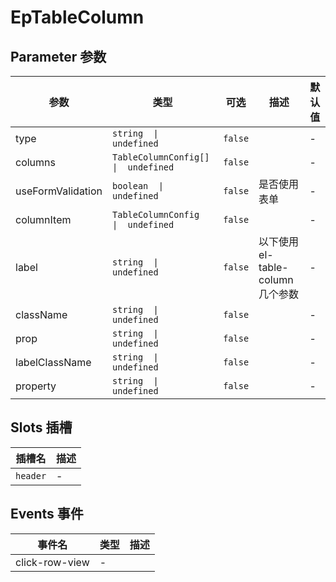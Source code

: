 # EpTableColumn
## Parameter 参数
| 参数 | 类型 | 可选 | 描述 | 默认值 |
| --- | --- | --- | --- | --- |
| type | `string  \|  undefined` | `false` |  | -
| columns | `TableColumnConfig[]  \|  undefined` | `false` |  | -
| useFormValidation | `boolean  \|  undefined` | `false` | 是否使用表单 | -
| columnItem | `TableColumnConfig  \|  undefined` | `false` |  | -
| label | `string  \|  undefined` | `false` | 以下使用el-table-column几个参数 | -
| className | `string  \|  undefined` | `false` |  | -
| prop | `string  \|  undefined` | `false` |  | -
| labelClassName | `string  \|  undefined` | `false` |  | -
| property | `string  \|  undefined` | `false` |  | -
## Slots 插槽
| 插槽名 | 描述 |
|  ---  | --- |
| `header` | - |
## Events 事件
| 事件名 | 类型 |  描述 |
| --- | --- |  --- |
| click-row-view | - |  |
